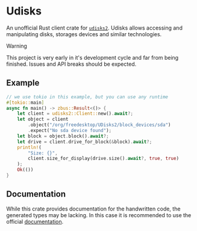 # Udisks

An unofficial Rust client crate for [`udisks2`](https://github.com/storaged-project/udisks).
Udisks allows accessing and manipulating disks, storages devices and similar technologies. 

> [!WARNING]
> This project is very early in it's development cycle and far from being finished. Issues and API breaks should be expected.

## Example

```rust
// we use tokio in this example, but you can use any runtime
#[tokio::main]
async fn main() -> zbus::Result<()> {
    let client = udisks2::Client::new().await?;
    let object = client
        .object("/org/freedesktop/UDisks2/block_devices/sda")
        .expect("No sda device found");
    let block = object.block().await?;
    let drive = client.drive_for_block(&block).await?;
    println!(
        "Size: {}",
        client.size_for_display(drive.size().await?, true, true)
    );
    Ok(())
}
```

## Documentation

While this crate provides documentation for the handwritten code, the generated types may be lacking. In this case it is recommended to use the official [documentation](https://storaged.org/doc/udisks2-api/latest/).
